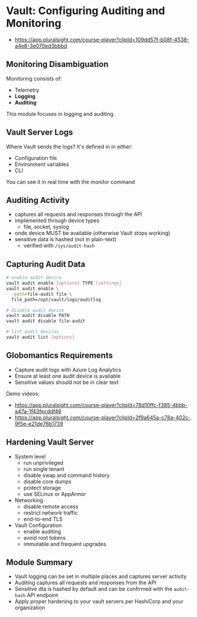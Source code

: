 # Vault: Configuring Auditing and Monitoring

- <https://app.pluralsight.com/course-player?clipId=109dd57f-b08f-4538-a4e8-3e070ed3bbbd>


## Monitoring Disambiguation

Monitoring consists of:

- Telemetry
- **Logging**
- **Auditing**

This module focuses in logging and auditing.


## Vault Server Logs

Where Vault sends the logs? It's defined in in either:

- Configuration file
- Environment variables
- CLI

You can see it in real time with the monitor command


## Auditing Activity

- captures all requests and responses through the API
- implemented through device types
    - file, socket, syslog
- onde device MUST be available (otherwise Vault stops working)
- sensitive data is hashed (not in plain-text)
    - verified with `/sys/audit-hash`


## Capturing Audit Data

```bash
# enable audit device
vault audit enable [options] TYPE [settings]
vault audit enable \
  -path=file-audit file \
  file_path=/opt/vault/logs/auditlog

# disable audit device
vault audit disable PATH
vault audit disable file-audit

# list audit devices
vault audit list [options]
```


## Globomantics Requirements

- Capture audit logs with Azure Log Analytics
- Ensure at least one audit device is available
- Sensitive values should not be in clear text

Demo videos:

- <https://app.pluralsight.com/course-player?clipId=78d10ffc-f385-4bbb-a47a-1f43fecddf46>
- <https://app.pluralsight.com/course-player?clipId=2f9a645a-c78a-402c-9f5e-e21de76b1739>


## Hardening Vault Server

- System level
    - run unprivileged
    - run single tenant
    - disable swap and command history
    - disable core dumps
    - protect storage
    - use SELinux or AppArmor
- Networking
    - disable remote access
    - restrict network traffic
    - end-to-end TLS
- Vault Configuration
    - enable auditing
    - avoid root tokens
    - immutable and frequent upgrades


## Module Summary

- Vault logging can be set in multiple places and captures server activity
- Auditing captures all requests and responses from the API
- Sensitive dta is hashed by default and can be confirmed with the `audit-hash` API endpoint
- Apply proper hardening to your vault servers per HashiCorp and your organization




